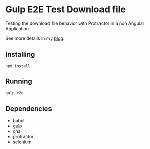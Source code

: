 # Gulp E2E Test Download file

Testing the download file behavior with Protractor in a non Angular Application

See more details in my <a href="http://pedroaugust8.com/blog/2016/03/30/testando-download-de-arquivo-com-protractor/" target="_blank">blog</a>.

Installing 
-------
```
npm install 
```


Running
-------
```
gulp e2e 
```

Dependencies 
-------
* babel
* gulp
* chai
* protractor
* selenium

